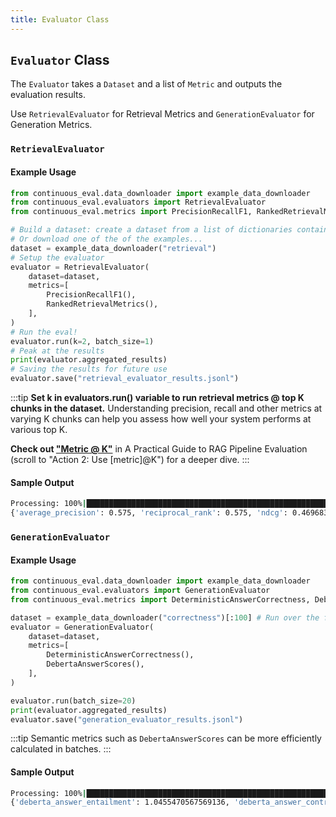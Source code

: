 ```yaml
---
title: Evaluator Class
---
```


## `Evaluator` Class 

The `Evaluator` takes a `Dataset` and a list of `Metric` and outputs the evaluation results.

Use `RetrievalEvaluator` for Retrieval Metrics and `GenerationEvaluator` for Generation Metrics.

### `RetrievalEvaluator`

#### Example Usage

```python
from continuous_eval.data_downloader import example_data_downloader
from continuous_eval.evaluators import RetrievalEvaluator
from continuous_eval.metrics import PrecisionRecallF1, RankedRetrievalMetrics

# Build a dataset: create a dataset from a list of dictionaries containing question/answer/context/etc.
# Or download one of the of the examples... 
dataset = example_data_downloader("retrieval")
# Setup the evaluator
evaluator = RetrievalEvaluator(
    dataset=dataset,
    metrics=[
        PrecisionRecallF1(),
        RankedRetrievalMetrics(),
    ],
)
# Run the eval!
evaluator.run(k=2, batch_size=1)
# Peak at the results
print(evaluator.aggregated_results)
# Saving the results for future use
evaluator.save("retrieval_evaluator_results.jsonl")
```
:::tip
**Set k in evaluators.run() variable to run retrieval metrics @ top K chunks in the dataset.** Understanding precision, recall and other metrics at varying K chunks can help you assess how well your system performs at various top K. 

**Check out ["Metric @ K"](https://medium.com/relari/a-practical-guide-to-rag-pipeline-evaluation-part-1-27a472b09893)** in A Practical Guide to RAG Pipeline Evaluation (scroll to "Action 2: Use [metric]@K") for a deeper dive.
:::

#### Sample Output

```bash
Processing: 100%|████████████████████████████████████████████████████████████████████████████████████████████████████| 300/300 [00:00<00:00, 29039.05it/s]
{'average_precision': 0.575, 'reciprocal_rank': 0.575, 'ndcg': 0.4696839251404123, 'context_precision': 0.4666666666666667, 'context_recall': 0.4666666666666667, 'context_f1': 0.4666666666666667}
```


### `GenerationEvaluator`

#### Example Usage

```python
from continuous_eval.data_downloader import example_data_downloader
from continuous_eval.evaluators import GenerationEvaluator
from continuous_eval.metrics import DeterministicAnswerCorrectness, DebertaAnswerScores

dataset = example_data_downloader("correctness")[:100] # Run over the first 100 datapoints
evaluator = GenerationEvaluator(
    dataset=dataset,
    metrics=[
        DeterministicAnswerCorrectness(),
        DebertaAnswerScores(),
    ],
)

evaluator.run(batch_size=20)
print(evaluator.aggregated_results)
evaluator.save("generation_evaluator_results.jsonl")
```

:::tip
Semantic metrics such as `DebertaAnswerScores` can be more efficiently calculated in batches.
:::

#### Sample Output

```bash
Processing: 100%|███████████████████████████████████████████████████████████████████████████████████████████████████████| 100/100 [00:43<00:00,  2.28it/s]
{'deberta_answer_entailment': 1.0455470567569136, 'deberta_answer_contradiction': -2.7038792559504508, 'rouge_l_recall': 0.7281666666666666, 'rouge_l_precision': 0.11723592829981358, 'rouge_l_f1': 0.1892981846941943, 'token_overlap_recall': 0.835, 'token_overlap_precision': 0.11119536790082339, 'token_overlap_f1': 0.18378446760182654, 'bleu_score': 0.12819215763848693}
```